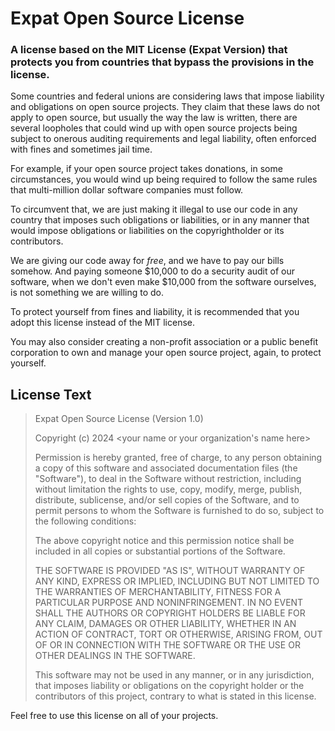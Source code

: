 # Expat Open Source License
### A license based on the MIT License (Expat Version) that protects you from countries that bypass the provisions in the license.

Some countries and federal unions are considering laws that impose liability and obligations on open source projects. They claim that these laws do not apply to open source, but usually the way the law is written, there are several loopholes that could wind up with open source projects being subject to onerous auditing requirements and legal liability, often enforced with fines and sometimes jail time.

For example, if your open source project takes donations, in some circumstances, you would wind up being required to follow the same rules that multi-million dollar software companies must follow.

To circumvent that, we are just making it illegal to use our code in any country that imposes such obligations or liabilities, or in any manner that would impose obligations or liabilities on the copyrightholder or its contributors.

We are giving our code away for *free*, and we have to pay our bills somehow. And paying someone $10,000 to do a security audit of our software, when we don't even make $10,000 from the software ourselves, is not something we are willing to do.

To protect yourself from fines and liability, it is recommended that you adopt this license instead of the MIT license.

You may also consider creating a non-profit association or a public benefit corporation to own and manage your open source project, again, to protect yourself.

## License Text

> Expat Open Source License (Version 1.0)
> 
> Copyright (c) 2024 <your name or your organization's name here>
> 
> Permission is hereby granted, free of charge, to any person obtaining a copy
> of this software and associated documentation files (the "Software"), to deal
> in the Software without restriction, including without limitation the rights
> to use, copy, modify, merge, publish, distribute, sublicense, and/or sell
> copies of the Software, and to permit persons to whom the Software is
> furnished to do so, subject to the following conditions:
> 
> The above copyright notice and this permission notice shall be included in all
> copies or substantial portions of the Software.
> 
> THE SOFTWARE IS PROVIDED "AS IS", WITHOUT WARRANTY OF ANY KIND, EXPRESS OR
> IMPLIED, INCLUDING BUT NOT LIMITED TO THE WARRANTIES OF MERCHANTABILITY,
> FITNESS FOR A PARTICULAR PURPOSE AND NONINFRINGEMENT. IN NO EVENT SHALL THE
> AUTHORS OR COPYRIGHT HOLDERS BE LIABLE FOR ANY CLAIM, DAMAGES OR OTHER
> LIABILITY, WHETHER IN AN ACTION OF CONTRACT, TORT OR OTHERWISE, ARISING FROM,
> OUT OF OR IN CONNECTION WITH THE SOFTWARE OR THE USE OR OTHER DEALINGS IN THE
> SOFTWARE.
> 
> This software may not be used in any manner, or in any jurisdiction, that 
> imposes liability or obligations on the copyright holder or the contributors 
> of this project, contrary to what is stated in this license.

Feel free to use this license on all of your projects.
